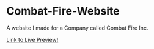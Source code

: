# Combat-Fire-Website
A website I made for a Company called Combat Fire Inc. 

[Link to Live Preview!](https://happy-booth-39677a.netlify.app/)
